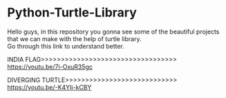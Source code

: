 # Python-Turtle-Library
Hello guys, in this repository you gonna see some of the beautiful projects that we can make with the help of turtle library.<br>
Go through this link to understand better.<br>

INDIA FLAG>>>>>>>>>>>>>>>>>>>>>>>>>>>>>>>>>><br>
https://youtu.be/7i-OxuR35gc

DIVERGING TURTLE>>>>>>>>>>>>>>>>>>>>>>>>>>>><br>
https://youtu.be/-K4YIj-kCBY
  

